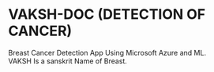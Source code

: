 # VAKSH-DOC (DETECTION OF CANCER)

 Breast Cancer Detection App Using Microsoft Azure and ML. <br>
 VAKSH Is a sanskrit Name of Breast.
